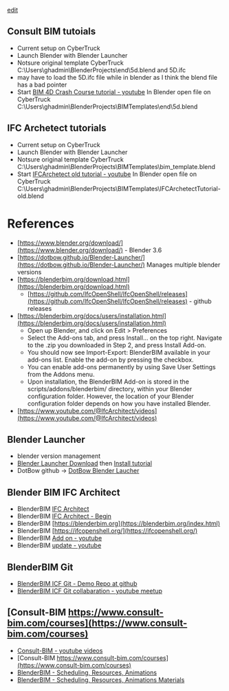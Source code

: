 [edit](https://github.com/2cld/gh/edit/master/docs/blender/bim/README.md)

## Consult BIM tutoials
- Current setup on CyberTruck
- Launch Blender with Blender Launcher
- Notsure original template CyberTruck C:\Users\ghadmin\BlenderProjects\end\5d.blend and 5D.ifc
- may have to load the 5D.ifc file while in blender as I think the blend file has a bad pointer
- Start [BIM 4D Crash Course tutorial - youtube](https://www.youtube.com/watch?v=Q7-UBKLBK58) In Blender open file on CyberTruck C:\Users\ghadmin\BlenderProjects\BIMTemplates\end\5d.blend

## IFC Archetect tutorials
- Current setup on CyberTruck
- Launch Blender with Blender Launcher
- Notsure original template CyberTruck C:\Users\ghadmin\BlenderProjects\BIMTemplates\bim_template.blend
- Start [IFCArchetect old tutorial - youtube](https://www.youtube.com/watch?v=kF2k_VW-yrQ) In Blender open file on CyberTruck C:\Users\ghadmin\BlenderProjects\BIMTemplates\IFCArchetectTutorial-old.blend

# References
- [https://www.blender.org/download/](https://www.blender.org/download/) - Blender 3.6
- [https://dotbow.github.io/Blender-Launcher/](https://dotbow.github.io/Blender-Launcher/) Manages multiple blender versions
- [https://blenderbim.org/download.html](https://blenderbim.org/download.html)
  - [https://github.com/IfcOpenShell/IfcOpenShell/releases](https://github.com/IfcOpenShell/IfcOpenShell/releases) - github releases
- [https://blenderbim.org/docs/users/installation.html](https://blenderbim.org/docs/users/installation.html)
  - Open up Blender, and click on Edit > Preferences
  - Select the Add-ons tab, and press Install… on the top right. Navigate to the .zip you downloaded in Step 2, and press Install Add-on.
  - You should now see Import-Export: BlenderBIM available in your add-ons list. Enable the add-on by pressing the checkbox.
  - You can enable add-ons permanently by using Save User Settings from the Addons menu.
  - Upon installation, the BlenderBIM Add-on is stored in the scripts/addons/blenderbim/ directory, within your Blender configuration folder. However, the location of your Blender configuration folder depends on how you have installed Blender.
- [https://www.youtube.com/@IfcArchitect/videos](https://www.youtube.com/@IfcArchitect/videos)

## Blender Launcher 
- blender version management
- [Blender Launcher Download](https://github.com/DotBow/Blender-Launcher/releases) then [Install tutorial](https://www.youtube.com/watch?v=lmZKAUfcZAs)
- DotBow github -> [DotBow Blender Laucher](https://github.com/DotBow/Blender-Launcher)

## Blender BIM IFC Architect
- BlenderBIM [IFC Architect](https://www.youtube.com/@IfcArchitect/videos)
- BlenderBIM [IFC Architect - Begin](https://www.youtube.com/watch?v=kF2k_VW-yrQ)
- BlenderBIM [https://blenderbim.org](https://blenderbim.org/index.html)
- BlenderBIM [https://ifcopenshell.org/](https://ifcopenshell.org/)
- BlenderBIM [Add on - youtube](https://www.youtube.com/watch?v=kYs6w5LlfNM)
- BlenderBIM [update - youtube](https://www.youtube.com/watch?v=oljVAjW9QVw)

## BlenderBIM Git
- [BlenderBIM ICF Git - Demo Repo at github](https://github.com/brunopostle/ifc-demo)
- [BlenderBIM ICF Git collabaration - youtube meetup](https://github.com/brunopostle/ifc-demo)

## [Consult-BIM https://www.consult-bim.com/courses](https://www.consult-bim.com/courses) 
- [Consult-BIM - youtube videos](https://www.youtube.com/@sigmadimensions/videos)
- [Consult-BIM https://www.consult-bim.com/courses](https://www.consult-bim.com/courses)
- [BlenderBIM - Scheduling, Resources, Animations](https://youtu.be/Q7-UBKLBK58)
- [BlenderBIM - Scheduling, Resources, Animations Materials](https://www.consult-bim.com/courses/bbim_4_beginners/BBIM5D-1)
 
